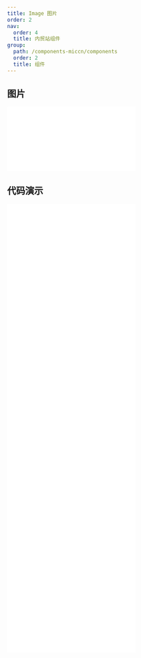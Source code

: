 ```yaml
---
title: Image 图片
order: 2
nav:
  order: 4
  title: 内贸站组件
group:
  path: /components-miccn/components
  order: 2
  title: 组件
---
```


## 图片

<div>
<embed src="@docs-common/image/index.md"></embed>
</div>
        
## 代码演示

<Row gutter=8>

  <Col span=12>
    
  <div class="code-box"><embed src="@abiz-rc-miccn/image/demo/basic-image-miccn.md"></embed></div>
          
  <div class="code-box"><embed src="@abiz-rc-miccn/image/demo/placeholder-image-miccn.md"></embed></div>
          
  <div class="code-box"><embed src="@abiz-rc-miccn/image/demo/previewSrc-image-miccn.md"></embed></div>
          
  </Col>
          
  <Col span=12>
    
  <div class="code-box"><embed src="@abiz-rc-miccn/image/demo/fallback-image-miccn.md"></embed></div>
          
  <div class="code-box"><embed src="@abiz-rc-miccn/image/demo/previewGroup-image-miccn.md"></embed></div>
          
  <div class="code-box"><embed src="@abiz-rc-miccn/image/demo/preview-mask-image-miccn.md"></embed></div>
          
  </Col>
          
</Row>
        
<div><embed src="@docs-common/image/index-api.md"></embed><div>
